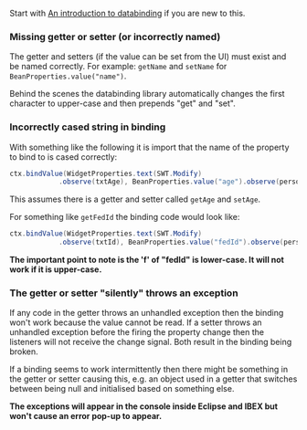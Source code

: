 Start with [An introduction to databinding](An-Introduction-to-Databinding) if you are new to this.

### Missing getter or setter (or incorrectly named)

The getter and setters (if the value can be set from the UI) must exist and be named correctly. For example: `getName` and `setName` for `BeanProperties.value("name")`.

Behind the scenes the databinding library automatically changes the first character to upper-case and then prepends "get" and "set". 

### Incorrectly cased string in binding

With something like the following it is import that the name of the property to bind to is cased correctly:
```java
ctx.bindValue(WidgetProperties.text(SWT.Modify)
            .observe(txtAge), BeanProperties.value("age").observe(person));
```

This assumes there is a getter and setter called `getAge` and `setAge`.

For something like `getFedId` the binding code would look like:

```java
ctx.bindValue(WidgetProperties.text(SWT.Modify)
            .observe(txtId), BeanProperties.value("fedId").observe(person));
```
**The important point to note is the 'f' of "fedId" is lower-case. It will not work if it is upper-case.**

### The getter or setter "silently" throws an exception

If any code in the getter throws an unhandled exception then the binding won't work because the value cannot be read.
If a setter throws an unhandled exception before the firing the property change then the listeners will not receive the change signal. Both result in the binding being broken.

If a binding seems to work intermittently then there might be something in the getter or setter causing this, e.g. an object used in a getter that switches between being null and initialised based on something else.

**The exceptions will appear in the console inside Eclipse and IBEX but won't cause an error pop-up to appear.**
